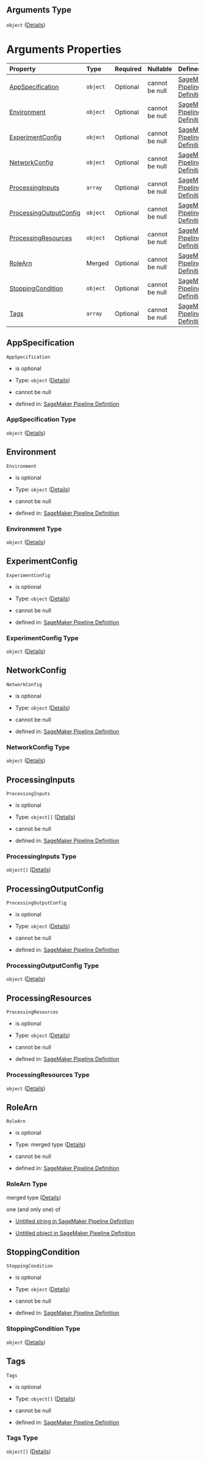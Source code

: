 ## Arguments Type

`object` ([Details](pipeline-definition-definitions-processingstep-properties-arguments.md))

# Arguments Properties

| Property                                          | Type     | Required | Nullable       | Defined by                                                                                                                                                                                                                                                                                                                       |
| :------------------------------------------------ | :------- | :------- | :------------- | :------------------------------------------------------------------------------------------------------------------------------------------------------------------------------------------------------------------------------------------------------------------------------------------------------------------------------- |
| [AppSpecification](#appspecification)             | `object` | Optional | cannot be null | [SageMaker Pipeline Definition](pipeline-definition-definitions-processingstep-properties-arguments-properties-appspecification.md "https://github.com/jerrypeng7773/sagemaker-model-building-pipeline-definition-JSON-schema/schema/#/definitions/ProcessingStep/properties/Arguments/properties/AppSpecification")             |
| [Environment](#environment)                       | `object` | Optional | cannot be null | [SageMaker Pipeline Definition](pipeline-definition-definitions-processingstep-properties-arguments-properties-environment.md "https://github.com/jerrypeng7773/sagemaker-model-building-pipeline-definition-JSON-schema/schema/#/definitions/ProcessingStep/properties/Arguments/properties/Environment")                       |
| [ExperimentConfig](#experimentconfig)             | `object` | Optional | cannot be null | [SageMaker Pipeline Definition](pipeline-definition-definitions-processingstep-properties-arguments-properties-experimentconfig.md "https://github.com/jerrypeng7773/sagemaker-model-building-pipeline-definition-JSON-schema/schema/#/definitions/ProcessingStep/properties/Arguments/properties/ExperimentConfig")             |
| [NetworkConfig](#networkconfig)                   | `object` | Optional | cannot be null | [SageMaker Pipeline Definition](pipeline-definition-definitions-processingstep-properties-arguments-properties-networkconfig.md "https://github.com/jerrypeng7773/sagemaker-model-building-pipeline-definition-JSON-schema/schema/#/definitions/ProcessingStep/properties/Arguments/properties/NetworkConfig")                   |
| [ProcessingInputs](#processinginputs)             | `array`  | Optional | cannot be null | [SageMaker Pipeline Definition](pipeline-definition-definitions-processingstep-properties-arguments-properties-processinginputs.md "https://github.com/jerrypeng7773/sagemaker-model-building-pipeline-definition-JSON-schema/schema/#/definitions/ProcessingStep/properties/Arguments/properties/ProcessingInputs")             |
| [ProcessingOutputConfig](#processingoutputconfig) | `object` | Optional | cannot be null | [SageMaker Pipeline Definition](pipeline-definition-definitions-processingstep-properties-arguments-properties-processingoutputconfig.md "https://github.com/jerrypeng7773/sagemaker-model-building-pipeline-definition-JSON-schema/schema/#/definitions/ProcessingStep/properties/Arguments/properties/ProcessingOutputConfig") |
| [ProcessingResources](#processingresources)       | `object` | Optional | cannot be null | [SageMaker Pipeline Definition](pipeline-definition-definitions-processingstep-properties-arguments-properties-processingresources.md "https://github.com/jerrypeng7773/sagemaker-model-building-pipeline-definition-JSON-schema/schema/#/definitions/ProcessingStep/properties/Arguments/properties/ProcessingResources")       |
| [RoleArn](#rolearn)                               | Merged   | Optional | cannot be null | [SageMaker Pipeline Definition](pipeline-definition-definitions-stringargumentvalue.md "https://github.com/jerrypeng7773/sagemaker-model-building-pipeline-definition-JSON-schema/schema/#/definitions/ProcessingStep/properties/Arguments/properties/RoleArn")                                                                  |
| [StoppingCondition](#stoppingcondition)           | `object` | Optional | cannot be null | [SageMaker Pipeline Definition](pipeline-definition-definitions-processingstep-properties-arguments-properties-stoppingcondition.md "https://github.com/jerrypeng7773/sagemaker-model-building-pipeline-definition-JSON-schema/schema/#/definitions/ProcessingStep/properties/Arguments/properties/StoppingCondition")           |
| [Tags](#tags)                                     | `array`  | Optional | cannot be null | [SageMaker Pipeline Definition](pipeline-definition-definitions-processingstep-properties-arguments-properties-tags.md "https://github.com/jerrypeng7773/sagemaker-model-building-pipeline-definition-JSON-schema/schema/#/definitions/ProcessingStep/properties/Arguments/properties/Tags")                                     |

## AppSpecification



`AppSpecification`

*   is optional

*   Type: `object` ([Details](pipeline-definition-definitions-processingstep-properties-arguments-properties-appspecification.md))

*   cannot be null

*   defined in: [SageMaker Pipeline Definition](pipeline-definition-definitions-processingstep-properties-arguments-properties-appspecification.md "https://github.com/jerrypeng7773/sagemaker-model-building-pipeline-definition-JSON-schema/schema/#/definitions/ProcessingStep/properties/Arguments/properties/AppSpecification")

### AppSpecification Type

`object` ([Details](pipeline-definition-definitions-processingstep-properties-arguments-properties-appspecification.md))

## Environment



`Environment`

*   is optional

*   Type: `object` ([Details](pipeline-definition-definitions-processingstep-properties-arguments-properties-environment.md))

*   cannot be null

*   defined in: [SageMaker Pipeline Definition](pipeline-definition-definitions-processingstep-properties-arguments-properties-environment.md "https://github.com/jerrypeng7773/sagemaker-model-building-pipeline-definition-JSON-schema/schema/#/definitions/ProcessingStep/properties/Arguments/properties/Environment")

### Environment Type

`object` ([Details](pipeline-definition-definitions-processingstep-properties-arguments-properties-environment.md))

## ExperimentConfig



`ExperimentConfig`

*   is optional

*   Type: `object` ([Details](pipeline-definition-definitions-processingstep-properties-arguments-properties-experimentconfig.md))

*   cannot be null

*   defined in: [SageMaker Pipeline Definition](pipeline-definition-definitions-processingstep-properties-arguments-properties-experimentconfig.md "https://github.com/jerrypeng7773/sagemaker-model-building-pipeline-definition-JSON-schema/schema/#/definitions/ProcessingStep/properties/Arguments/properties/ExperimentConfig")

### ExperimentConfig Type

`object` ([Details](pipeline-definition-definitions-processingstep-properties-arguments-properties-experimentconfig.md))

## NetworkConfig



`NetworkConfig`

*   is optional

*   Type: `object` ([Details](pipeline-definition-definitions-processingstep-properties-arguments-properties-networkconfig.md))

*   cannot be null

*   defined in: [SageMaker Pipeline Definition](pipeline-definition-definitions-processingstep-properties-arguments-properties-networkconfig.md "https://github.com/jerrypeng7773/sagemaker-model-building-pipeline-definition-JSON-schema/schema/#/definitions/ProcessingStep/properties/Arguments/properties/NetworkConfig")

### NetworkConfig Type

`object` ([Details](pipeline-definition-definitions-processingstep-properties-arguments-properties-networkconfig.md))

## ProcessingInputs



`ProcessingInputs`

*   is optional

*   Type: `object[]` ([Details](pipeline-definition-definitions-processingstep-properties-arguments-properties-processinginputs-items.md))

*   cannot be null

*   defined in: [SageMaker Pipeline Definition](pipeline-definition-definitions-processingstep-properties-arguments-properties-processinginputs.md "https://github.com/jerrypeng7773/sagemaker-model-building-pipeline-definition-JSON-schema/schema/#/definitions/ProcessingStep/properties/Arguments/properties/ProcessingInputs")

### ProcessingInputs Type

`object[]` ([Details](pipeline-definition-definitions-processingstep-properties-arguments-properties-processinginputs-items.md))

## ProcessingOutputConfig



`ProcessingOutputConfig`

*   is optional

*   Type: `object` ([Details](pipeline-definition-definitions-processingstep-properties-arguments-properties-processingoutputconfig.md))

*   cannot be null

*   defined in: [SageMaker Pipeline Definition](pipeline-definition-definitions-processingstep-properties-arguments-properties-processingoutputconfig.md "https://github.com/jerrypeng7773/sagemaker-model-building-pipeline-definition-JSON-schema/schema/#/definitions/ProcessingStep/properties/Arguments/properties/ProcessingOutputConfig")

### ProcessingOutputConfig Type

`object` ([Details](pipeline-definition-definitions-processingstep-properties-arguments-properties-processingoutputconfig.md))

## ProcessingResources



`ProcessingResources`

*   is optional

*   Type: `object` ([Details](pipeline-definition-definitions-processingstep-properties-arguments-properties-processingresources.md))

*   cannot be null

*   defined in: [SageMaker Pipeline Definition](pipeline-definition-definitions-processingstep-properties-arguments-properties-processingresources.md "https://github.com/jerrypeng7773/sagemaker-model-building-pipeline-definition-JSON-schema/schema/#/definitions/ProcessingStep/properties/Arguments/properties/ProcessingResources")

### ProcessingResources Type

`object` ([Details](pipeline-definition-definitions-processingstep-properties-arguments-properties-processingresources.md))

## RoleArn



`RoleArn`

*   is optional

*   Type: merged type ([Details](pipeline-definition-definitions-stringargumentvalue.md))

*   cannot be null

*   defined in: [SageMaker Pipeline Definition](pipeline-definition-definitions-stringargumentvalue.md "https://github.com/jerrypeng7773/sagemaker-model-building-pipeline-definition-JSON-schema/schema/#/definitions/ProcessingStep/properties/Arguments/properties/RoleArn")

### RoleArn Type

merged type ([Details](pipeline-definition-definitions-stringargumentvalue.md))

one (and only one) of

*   [Untitled string in SageMaker Pipeline Definition](pipeline-definition-definitions-stringargumentvalue-oneof-0.md "check type definition")

*   [Untitled object in SageMaker Pipeline Definition](pipeline-definition-definitions-getfunction.md "check type definition")

## StoppingCondition



`StoppingCondition`

*   is optional

*   Type: `object` ([Details](pipeline-definition-definitions-processingstep-properties-arguments-properties-stoppingcondition.md))

*   cannot be null

*   defined in: [SageMaker Pipeline Definition](pipeline-definition-definitions-processingstep-properties-arguments-properties-stoppingcondition.md "https://github.com/jerrypeng7773/sagemaker-model-building-pipeline-definition-JSON-schema/schema/#/definitions/ProcessingStep/properties/Arguments/properties/StoppingCondition")

### StoppingCondition Type

`object` ([Details](pipeline-definition-definitions-processingstep-properties-arguments-properties-stoppingcondition.md))

## Tags



`Tags`

*   is optional

*   Type: `object[]` ([Details](pipeline-definition-definitions-tag.md))

*   cannot be null

*   defined in: [SageMaker Pipeline Definition](pipeline-definition-definitions-processingstep-properties-arguments-properties-tags.md "https://github.com/jerrypeng7773/sagemaker-model-building-pipeline-definition-JSON-schema/schema/#/definitions/ProcessingStep/properties/Arguments/properties/Tags")

### Tags Type

`object[]` ([Details](pipeline-definition-definitions-tag.md))

